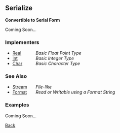 Serialize
---------
__Convertible to Serial Form__

Coming Soon...


### Implementers

* <span style="width:75px; float:left;">[Real](real)</span> _Basic Float Point Type_
* <span style="width:75px; float:left;">[Int](int)</span> _Basic Integer Type_
* <span style="width:75px; float:left;">[Char](char)</span> _Basic Character Type_


### See Also

* <span style="width:75px; float:left;">[Stream](stream)</span> _File-like_
* <span style="width:75px; float:left;">[Format](format)</span> _Read or Writable using a Format String_


### Examples

Coming Soon...

[Back](/documentation)
